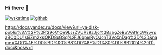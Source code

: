 ### Hi there 👋

[![wakatime](https://wakatime.com/badge/user/609e9763-1603-4ffa-b11a-a41d2d127805.svg)](https://wakatime.com/@609e9763-1603-4ffa-b11a-a41d2d127805)
[![github](https://img.shields.io/github/followers/tickflag?logo=github&style=plastic)](https://github.com/tickflag?tab=followers)

https://docs.yandex.ru/docs/view?url=ya-disk-public%3A%2F%2Ff29oG1Qe9LssZVUR38zJjc%2BabgZeBuV6B1nzWEwrpaBCQDU1s9iZm2xslQKD8uGSq%2FJ6bpmRyOJonT3VoXnDag%3D%3D&name=%D0%AE%D0%BD%D0%B8%D0%BE%D1%80%D1%8B2024%20(1).docx&nosw=1

<!--
**tickflag/tickflag** is a ✨ _special_ ✨ repository because its `README.md` (this file) appears on your GitHub profile.
[](url)
Here are some ideas to get you started:

- 🔭 I’m currently working on ...
- 🌱 I’m currently learning ...
- 👯 I’m looking to collaborate on ...
- 🤔 I’m looking for help with ...
- 💬 Ask me about ...
- 📫 How to reach me: ...
- 😄 Pronouns: ...
- ⚡ Fun fact: ...
-->
